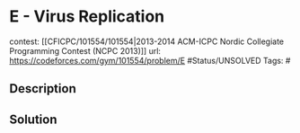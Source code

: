 # E - Virus Replication

contest: [[CFICPC/101554/101554|2013-2014 ACM-ICPC Nordic Collegiate Programming Contest (NCPC 2013)]]
url: https://codeforces.com/gym/101554/problem/E
#Status/UNSOLVED
Tags: #

## Description

## Solution

